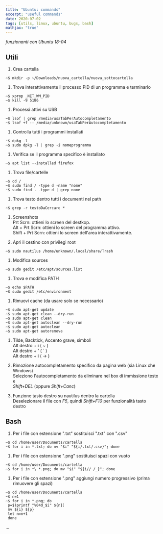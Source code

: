 ```yaml
---
title: "Ubuntu: commands"
excerpt: "useful commands"
date: 2020-07-02
tags: [utils, linux, ubuntu, bugs, bash]
mathjax: "true"
---
```


*funzionanti con Ubuntu 18-04*  

## Utili
1. Crea cartella  
```console
~$ mkdir -p ~/Downloads/nuova_cartella/nuova_sottocartella
```

1. Trova interattivamente il processo PID di un programma e terminarlo  
```console
~$ xprop _NET_WM_PID
~$ kill -9 5186
```

1. Processi attivi su USB
```console
~$ lsof | grep /media/usaTabPerAutocompletamento
~$ lsof +f -- /media/unknown/usaTabPerAutocompletamento
```

1. Controlla tutti i programmi installati  
```console
~$ dpkg -l
~$ sudo dpkg -l | grep -i nomeprogramma
```

1. Verifica se il programma specifico è installato  
```console
~$ apt list --installed firefox
```

1. Trova file/cartelle  
```console
~$ cd /
~$ sudo find / -type d -name "nome"
~$ sudo find . -type d | grep nome
```

1. Trova testo dentro tutti i documenti nel path  
```console
~$ grep -r testoDaCercare *
```

1. Screenshots  
Prt Scrn: ottieni lo screen del destkop.  
Alt + Prt Scrn: ottieni lo screen del programma attivo.  
Shift + Prt Scrn: ottieni lo screen dell'area interattivamente.  

1. Apri il cestino con privilegi root  
```console
~$ sudo nautilus /home/unknown/.local/share/Trash
```

1. Modifica sources  
```console
~$ sudo gedit /etc/apt/sources.list
```

1. Trova e modifica PATH  
```console
~$ echo $PATH
~$ sudo gedit /etc/environment
```

1. Rimuovi cache (da usare solo se necessario)  
```console
~$ sudo apt-get update
~$ sudo apt-get clean --dry-run
~$ sudo apt-get clean
~$ sudo apt-get autoclean --dry-run
~$ sudo apt-get autoclean
~$ sudo apt-get autoremove
```

1. Tilde, Backtick, Accento grave, simboli  
Alt destro + ì ( ~ )  
Alt destro + ' ( ` )  
Alt destro + i ( → )  

1. Rimozione autocompletamento specifico da pagina web (sia Linux che Windows)  
Seleziono l'autocompletamento da eliminare nel box di immissione testo e  
*Shift+DEL* (oppure *Shift+Canc*)  

1. Funzione tasto destro su nautilus dentro la cartella  
Deselezionare il file con *F5*, quindi *Shift+F10* per funzionalità tasto destro






## Bash
1. Per i file con estensione ".txt" sostituisci ".txt" con ".csv"  
```console
~$ cd /home/user/Documents/cartella
~$ for i in *.txt; do mv "$i" "${i/.txt/.csv}"; done
```

1. Per i file con estensione ".png" sostituisci spazi con vuoto  
```console
~$ cd /home/user/Documents/cartella
~$ for i in *\ *.png; do mv "$i" "${i// /_}"; done
```

1. Per i file con estensione ".png" aggiungi numero progressivo (prima rimuovere gli spazi)  
```console
~$ cd /home/user/Documents/cartella
~$ n=1
~$ for i in *.png; do
 p=$(printf "%04d_$i" ${n})
 mv ${i} ${p}
 let n=n+1
 done
```







...
